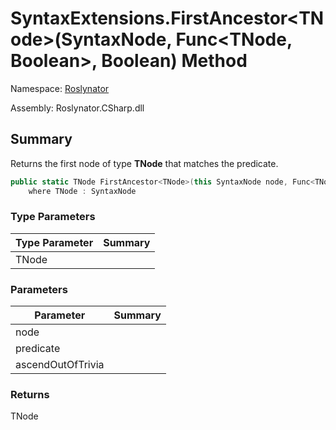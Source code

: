 # SyntaxExtensions\.FirstAncestor\<TNode>\(SyntaxNode, Func\<TNode, Boolean>, Boolean\) Method

Namespace: [Roslynator](../../README.md)

Assembly: Roslynator\.CSharp\.dll

## Summary

Returns the first node of type **TNode** that matches the predicate\.

```csharp
public static TNode FirstAncestor<TNode>(this SyntaxNode node, Func<TNode, bool> predicate = null, bool ascendOutOfTrivia = true) 
    where TNode : SyntaxNode
```

### Type Parameters

| Type Parameter | Summary |
| -------------- | ------- |
| TNode | |

### Parameters

| Parameter | Summary |
| --------- | ------- |
| node | |
| predicate | |
| ascendOutOfTrivia | |

### Returns

TNode




